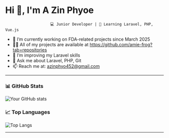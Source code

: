 # Hi 👋, I'm A Zin Phyoe  

                        💻 Junior Developer | 🌱 Learning Laravel, PHP, Vue.js  

- 🔭 I’m currently working on FDA-related projects since March 2025
- 👨‍💻 All of my projects are available at https://github.com/amie-frog?tab=repositories
- 🌱 I’m improving my Laravel skills  
- 💬 Ask me about Laravel, PHP, Git  
- 📫 Reach me at: azinphyo452@gmail.com

---

### 📊 GitHub Stats
![Your GitHub stats](https://github-readme-stats.vercel.app/api?username=amie-frog&show_icons=true&theme=radical)

### 📈 Top Languages
![Top Langs](https://github-readme-stats.vercel.app/api/top-langs/?username=amie-frog&layout=compact&theme=radical)

---
